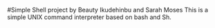 #Simple Shell project by Beauty Ikudehinbu and Sarah Moses
This is a simple UNIX command interpreter based on bash and Sh.
